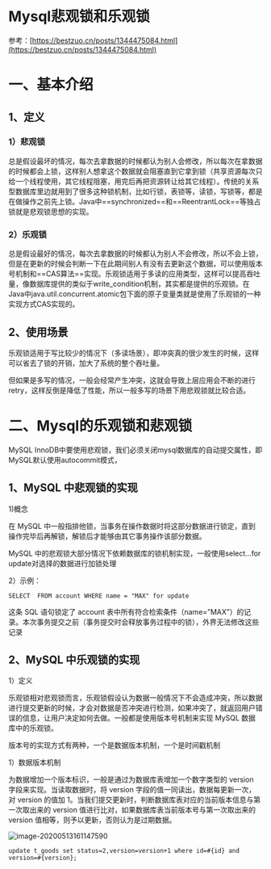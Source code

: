 # Mysql悲观锁和乐观锁

参考：[https://bestzuo.cn/posts/1344475084.html](https://bestzuo.cn/posts/1344475084.html)

# 一、基本介绍

## 1、定义

### 1）悲观锁

总是假设最坏的情况，每次去拿数据的时候都认为别人会修改，所以每次在拿数据的时候都会上锁，这样别人想拿这个数据就会阻塞直到它拿到锁（共享资源每次只给一个线程使用，其它线程阻塞，用完后再把资源转让给其它线程）。传统的关系型数据库里边就用到了很多这种锁机制，比如行锁，表锁等，读锁，写锁等，都是在做操作之前先上锁。Java中==synchronized==和==ReentrantLock==等独占锁就是悲观锁思想的实现。

### 2）乐观锁

总是假设最好的情况，每次去拿数据的时候都认为别人不会修改，所以不会上锁，但是在更新的时候会判断一下在此期间别人有没有去更新这个数据，可以使用版本号机制和==CAS算法==实现。乐观锁适用于多读的应用类型，这样可以提高吞吐量，像数据库提供的类似于write_condition机制，其实都是提供的乐观锁。在Java中java.util.concurrent.atomic包下面的原子变量类就是使用了乐观锁的一种实现方式CAS实现的。

## 2、使用场景

乐观锁适用于写比较少的情况下（多读场景），即冲突真的很少发生的时候，这样可以省去了锁的开销，加大了系统的整个吞吐量。

但如果是多写的情况，一般会经常产生冲突，这就会导致上层应用会不断的进行retry，这样反倒是降低了性能，所以一般多写的场景下用悲观锁就比较合适。



# 二、Mysql的乐观锁和悲观锁

MySQL InnoDB中要使用悲观锁，我们必须关闭mysql数据库的自动提交属性，即MySQL默认使用autocommit模式，

## 1、MySQL 中悲观锁的实现

1)概念

在 MySQL 中一般指排他锁，当事务在操作数据时将这部分数据进行锁定，直到操作完毕后再解锁，解锁后才能够由其它事务操作该部分数据。

MySQL 中的悲观锁大部分情况下依赖数据库的锁机制实现，一般使用select…for update对选择的数据进行加锁处理

2）示例：

```
SELECT  FROM account WHERE name = "MAX" for update
```

这条 SQL 语句锁定了 account 表中所有符合检索条件（name=”MAX”）的记录。本次事务提交之前（事务提交时会释放事务过程中的锁），外界无法修改这些记录

## 2、MySQL 中乐观锁的实现

1）定义

乐观锁相对悲观锁而言，乐观锁假设认为数据一般情况下不会造成冲突，所以数据进行提交更新的时候，才会对数据是否冲突进行检测，如果冲突了，就返回用户错误的信息，让用户决定如何去做。一般都是使用版本号机制来实现 MySQL 数据库中的乐观锁。

版本号的实现方式有两种，一个是数据版本机制，一个是时间戳机制

1）数据版本机制

为数据增加一个版本标识，一般是通过为数据库表增加一个数字类型的 version 字段来实现。当读取数据时，将 version 字段的值一同读出，数据每更新一次，对 version 的值加 1。当我们提交更新时，判断数据库表对应的当前版本信息与第一次取出来的 version 值进行比对，如果数据库表当前版本号与第一次取出来的 version 值相等，则予以更新，否则认为是过期数据。

![image-20200513161147590](https://gitee.com/BlacksJack/picture-bed/raw/master/img/20200910182936.png)

```
update t_goods set status=2,version=version+1 where id=#{id} and version=#{version};
```

